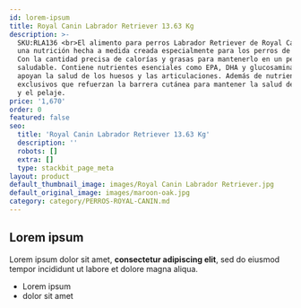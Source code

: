 ```yaml
---
id: lorem-ipsum
title: Royal Canin Labrador Retriever 13.63 Kg
description: >-
  SKU:RLA136 <br>El alimento para perros Labrador Retriever de Royal Canin es
  una nutrición hecha a medida creada especialmente para los perros de su raza.
  Con la cantidad precisa de calorías y grasas para mantenerlo en un peso
  saludable. Contiene nutrientes esenciales como EPA, DHA y glucosamina que
  apoyan la salud de los huesos y las articulaciones. Además de nutrientes
  exclusivos que refuerzan la barrera cutánea para mantener la salud de la piel
  y el pelaje.
price: '1,670'
order: 0
featured: false
seo:
  title: 'Royal Canin Labrador Retriever 13.63 Kg'
  description: ''
  robots: []
  extra: []
  type: stackbit_page_meta
layout: product
default_thumbnail_image: images/Royal Canin Labrador Retriever.jpg
default_original_image: images/maroon-oak.jpg
category: category/PERROS-ROYAL-CANIN.md
---
```

## Lorem ipsum

Lorem ipsum dolor sit amet, **consectetur adipiscing elit**, sed do eiusmod tempor incididunt ut labore et dolore magna aliqua.

- Lorem ipsum
- dolor sit amet